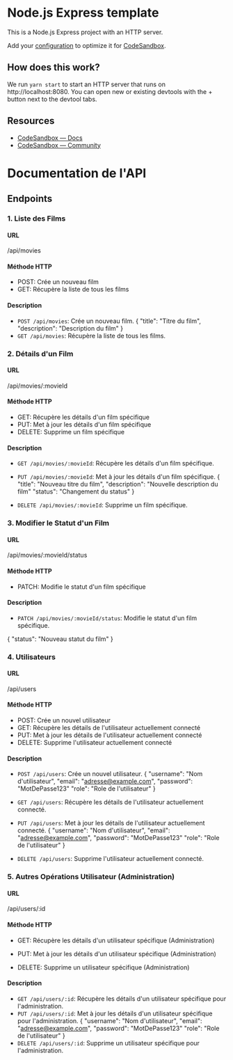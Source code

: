 # Node.js Express template

This is a Node.js Express project with an HTTP server.

Add your [configuration](https://codesandbox.io/docs/projects/learn/setting-up/tasks) to optimize it for [CodeSandbox](https://codesandbox.io).

## How does this work?

We run `yarn start` to start an HTTP server that runs on http://localhost:8080. You can open new or existing devtools with the + button next to the devtool tabs.

## Resources

- [CodeSandbox — Docs](https://codesandbox.io/docs)
- [CodeSandbox — Community](https://codesandbox.community)


# Documentation de l'API

## Endpoints

### 1. Liste des Films

#### URL

/api/movies

#### Méthode HTTP

- POST: Crée un nouveau film
- GET: Récupère la liste de tous les films

#### Description

- `POST /api/movies`: Crée un nouveau film.
{
  "title": "Titre du film",
  "description": "Description du film"
}
- `GET /api/movies`: Récupère la liste de tous les films.

### 2. Détails d'un Film

#### URL

/api/movies/:movieId

#### Méthode HTTP

- GET: Récupère les détails d'un film spécifique
- PUT: Met à jour les détails d'un film spécifique
- DELETE: Supprime un film spécifique

#### Description

- `GET /api/movies/:movieId`: Récupère les détails d'un film spécifique.
- `PUT /api/movies/:movieId`: Met à jour les détails d'un film spécifique.
{
  "title": "Nouveau titre du film",
  "description": "Nouvelle description du film"
  "status": "Changement du status"
}

- `DELETE /api/movies/:movieId`: Supprime un film spécifique.

### 3. Modifier le Statut d'un Film

#### URL

/api/movies/:movieId/status

#### Méthode HTTP

- PATCH: Modifie le statut d'un film spécifique

#### Description

- `PATCH /api/movies/:movieId/status`: Modifie le statut d'un film spécifique.

{
  "status": "Nouveau statut du film"
}

### 4. Utilisateurs

#### URL

/api/users

#### Méthode HTTP

- POST: Crée un nouvel utilisateur
- GET: Récupère les détails de l'utilisateur actuellement connecté
- PUT: Met à jour les détails de l'utilisateur actuellement connecté
- DELETE: Supprime l'utilisateur actuellement connecté

#### Description

- `POST /api/users`: Crée un nouvel utilisateur.
{
  "username": "Nom d'utilisateur",
  "email": "adresse@example.com",
  "password": "MotDePasse123"
  "role": "Role de l'utilisateur"
}
- `GET /api/users`: Récupère les détails de l'utilisateur actuellement connecté.
- `PUT /api/users`: Met à jour les détails de l'utilisateur actuellement connecté.
{
  "username": "Nom d'utilisateur",
  "email": "adresse@example.com",
  "password": "MotDePasse123"
  "role": "Role de l'utilisateur"
}

- `DELETE /api/users`: Supprime l'utilisateur actuellement connecté.

### 5. Autres Opérations Utilisateur (Administration)

#### URL

/api/users/:id

#### Méthode HTTP

- GET: Récupère les détails d'un utilisateur spécifique (Administration)
- PUT: Met à jour les détails d'un utilisateur spécifique (Administration)

- DELETE: Supprime un utilisateur spécifique (Administration)

#### Description

- `GET /api/users/:id`: Récupère les détails d'un utilisateur spécifique pour l'administration.
- `PUT /api/users/:id`: Met à jour les détails d'un utilisateur spécifique pour l'administration.
{
  "username": "Nom d'utilisateur",
  "email": "adresse@example.com",
  "password": "MotDePasse123"
  "role": "Role de l'utilisateur"
}
- `DELETE /api/users/:id`: Supprime un utilisateur spécifique pour l'administration.
